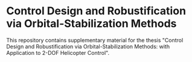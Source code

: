 # Control Design and Robustification via Orbital-Stabilization Methods
This repository contains supplementary material for the thesis "Control Design and Robustification via Orbital-Stabilization Methods: with Application to 2-DOF Helicopter Control".


